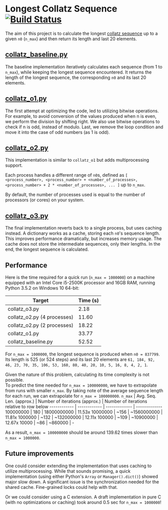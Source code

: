 # Longest Collatz Sequence [![Build Status](https://travis-ci.org/kostaspl/stratagem_collatz_sequences.svg?branch=master)](https://travis-ci.org/kostaspl/stratagem_collatz_sequences)
The aim of this project is to calculate the longest [collatz sequence](https://en.wikipedia.org/wiki/Collatz_conjecture) up to a given `n0` (`n_max`) and then return its length and last 20 elements.

## [collatz_baseline.py](collatz/collatz_baseline.py)
The baseline implementation iteratively calculates each sequence (from 1 to `n_max`), while keeping the longest sequence encountered.
It returns the length of the longest sequence, the corresponding `n0` and its last 20 elements.

## [collatz_o1.py](collatz/collatz_o1.py)
The first attempt at optimizing the code, led to utilizing bitwise operations. 
For example, to avoid conversion of the values produced when n is even, we perform the division by shifting right.
We also use bitwise operations to check if n is odd, instead of modulo.
Last, we remove the loop condition and move it into the case of odd numbers (as 1 is odd).

## [collatz_o2.py](collatz/collatz_o2.py)
This implementation is similar to `collatz_o1` but adds multiprocessing support.

Each process handles a different range of `n0`s, defined as `[ <process_number>, <process_number> + <number_of_processes>, <process_number> + 2 * <number_of_processes>, ... ]` up to `n_max`.

By default, the number of processes used is equal to the number of processors (or cores) on your system.

## [collatz_o3.py](collatz/collatz_o3.py)
The final implementation reverts back to a single process, but uses caching instead.
A dictionary works as a cache, storing each `n0`'s sequence length. This improves performance dramatically, but increases memory usage.
The cache does not store the intermediate sequences, only their lengths. In the end, the longest sequence is calculated.

## Performance
Here is the time required for a quick run (`n_max = 1000000`) on a machine equipped with an Intel Core i5-2500K processor and 16GB RAM, running Python 3.5.2 on Windows 10 64-bit:

Target | Time (s)
------------ | -------------
collatz_o3.py | 2.18
collatz_o2.py (4 processes) | 11.60
collatz_o2.py (2 processes) | 18.22
collatz_o1.py | 33.77
collatz_baseline.py | 52.52

For `n_max = 1000000`, the longest sequence is produced when `n0 = 837799`.  
Its length is 525 (or 524 steps) and its last 20 elements are `61, 184, 92, 46, 23, 70, 35, 106, 53, 160, 80, 40, 20, 10, 5, 16, 8, 4, 2, 1`.

Given the nature of this problem, calculating its time complexity is not possible.  
To predict the time needed for `n_max = 100000000`, we have to extrapolate from runs with smaller `n_max`.
By taking note of the average sequence length for each run, we can extrapolate for `n_max = 100000000`.
`n_max` | Avg. Seq. Len. (approx.) | Number of iterations (approx.) | Number of iterations relative to row below
------------ | ------------ | ------------- | -------------
100000000 | 180 | 18000000000 | 11.53x
10000000 | ~156 | ~1560000000 | 11.81x
1000000 | ~132 | ~132000000 | 12.11x
100000 | ~109 | ~10900000 | 12.67x
10000 | ~86 | ~860000 | -

As a result, `n_max = 100000000` should be around 139.62 times slower than `n_max = 1000000`.


## Future improvements
One could consider extending the implementation that uses caching to utilize multiprocessing.
While that sounds promising, a quick implementation (using either Python's `Array` or `Manager().dict()`) showed major slow down.
A significant issue is the synchronization needed for the shared cache. 
Fine-grained locks could help with that.

Or we could consider using a C extension. A draft implementation in pure C (with no optimizations or caching) took around 0.5 sec for `n_max = 1000000`!